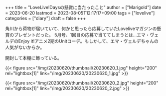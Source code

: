 +++
title = "LoveLive!Daysの懸賞に当たったこと"
author = ["Marigold"]
date = 2023-06-20
lastmod = 2023-08-05T12:17:17+09:00
tags = ["lovelive"]
categories = ["diary"]
draft = false
+++

角川から荷物が届いていて、何かと思ったら応募していたLoveliveマガジンの懸賞のプレゼントだった。
5月号、1回目の応募で当ててしまうとは...エマ・ヴェルデのEnjoy it!アニメ2期のUnitコーデ。もしかして、エマ・ヴェルデちゃんの人気がないからか。

開封して本棚に飾っている。

{{< figure src="/img/20230620/thumbnail/20230620_1.jpg" height="200" rel="lightbox[1]" link="/img/20230620/20230620_1.jpg" >}}

{{< figure src="/img/20230620/thumbnail/20230620_2.jpg" height="200" rel="lightbox[1]" link="/img/20230620/20230620_2.jpg" >}}
